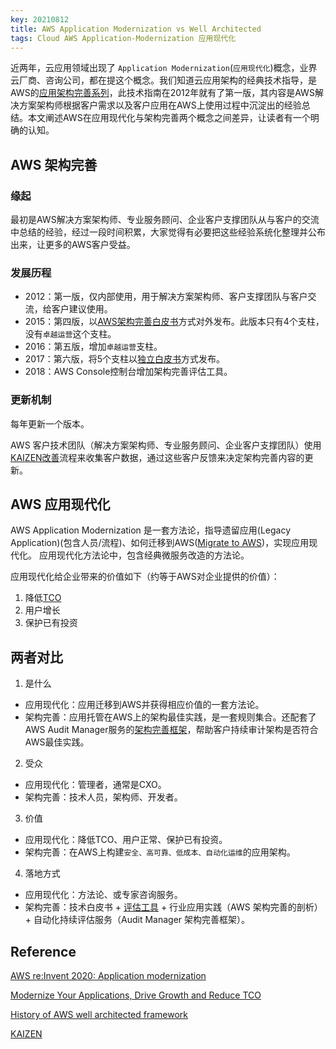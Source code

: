 ```yaml
---
key: 20210812
title: AWS Application Modernization vs Well Architected
tags: Cloud AWS Application-Modernization 应用现代化
---
```


近两年，云应用领域出现了 ```Application Modernization```(```应用现代化```)概念，业界云厂商、咨询公司，都在提这个概念。我们知道云应用架构的经典技术指导，是AWS的[应用架构完善系列](https://aws.amazon.com/cn/architecture/well-architected/)，此技术指南在2012年就有了第一版，其内容是AWS解决方案架构师根据客户需求以及客户应用在AWS上使用过程中沉淀出的经验总结。本文阐述AWS在应用现代化与架构完善两个概念之间差异，让读者有一个明确的认知。<!--more-->

## AWS 架构完善

### 缘起

最初是AWS解决方案架构师、专业服务顾问、企业客户支撑团队从与客户的交流中总结的经验，经过一段时间积累，大家觉得有必要把这些经验系统化整理并公布出来，让更多的AWS客户受益。

### 发展历程

- 2012：第一版，仅内部使用，用于解决方案架构师、客户支撑团队与客户交流，给客户建议使用。
- 2015：第四版，以[AWS架构完善白皮书](https://d1.awsstatic.com/whitepapers/architecture/AWS_Well-Architected_Framework.pdf)方式对外发布。此版本只有4个支柱，没有```卓越运营```这个支柱。
- 2016：第五版，增加```卓越运营```支柱。
- 2017：第六版，将5个支柱以[独立白皮书](https://aws.amazon.com/cn/whitepapers/?whitepapers-main.sort-by=item.additionalFields.sortDate&whitepapers-main.sort-order=desc&awsf.whitepapers-content-category=content-category%23well-arch-framework&whitepapers-main.q=pillar&whitepapers-main.q_operator=AND&awsf.whitepapers-content-type=*all&awsf.whitepapers-tech-category=*all&awsf.whitepapers-industries=*all&awsf.whitepapers-business-category=*all&awsf.whitepapers-global-methodology=*all)方式发布。
- 2018：AWS Console控制台增加架构完善评估工具。

### 更新机制

每年更新一个版本。

AWS 客户技术团队（解决方案架构师、专业服务顾问、企业客户支撑团队）使用[KAIZEN改善](https://www.kaizen.com/what-is-kaizen.html)流程来收集客户数据，通过这些客户反馈来决定架构完善内容的更新。

## AWS 应用现代化

AWS Application Modernization 是一套方法论，指导遗留应用(Legacy Application)(包含人员/流程)、如何迁移到AWS([Migrate to AWS](https://aws.amazon.com/cloud-migration/))，实现应用现代化。
应用现代化方法论中，包含经典微服务改造的方法论。

应用现代化给企业带来的价值如下（约等于AWS对企业提供的价值）：

1. 降低[TCO](https://aws.amazon.com/economics/)
2. 用户增长
3. 保护已有投资


## 两者对比

1. 是什么

- 应用现代化：应用迁移到AWS并获得相应价值的一套方法论。
- 架构完善：应用托管在AWS上的架构最佳实践，是一套规则集合。还配套了AWS Audit Manager服务的[架构完善框架](https://docs.aws.amazon.com/audit-manager/latest/userguide/well-architected.html)，帮助客户持续审计架构是否符合AWS最佳实践。

2. 受众

- 应用现代化：管理者，通常是CXO。
- 架构完善：技术人员，架构师、开发者。

3. 价值

- 应用现代化：降低TCO、用户正常、保护已有投资。
- 架构完善：在AWS上构建```安全、高可靠、低成本、自动化运维```的应用架构。

4. 落地方式

- 应用现代化：方法论、或专家咨询服务。
- 架构完善：技术白皮书 + [评估工具](https://aws.amazon.com/cn/well-architected-tool/) + 行业应用实践（AWS 架构完善的剖析） + 自动化持续评估服务（Audit Manager 架构完善框架）。

## Reference

[AWS re:Invent 2020: Application modernization](https://www.youtube.com/watch?v=CdEDhWdmutQ)

[Modernize Your Applications, Drive Growth and Reduce TCO](https://aws.amazon.com/cn/enterprise/modernization/)

[History of AWS well architected framework](https://aws.amazon.com/cn/blogs/architecture/announcing-the-new-version-of-the-well-architected-framework/)

[KAIZEN](https://www.kaizen.com/what-is-kaizen.html)
